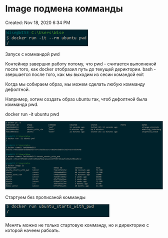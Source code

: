 # Image подмена комманды

Created: Nov 18, 2020 6:34 PM

![Image%20%D0%BF%D0%BE%D0%B4%D0%BC%D0%B5%D0%BD%D0%B0%20%D0%BA%D0%BE%D0%BC%D0%BC%D0%B0%D0%BD%D0%B4%D1%8B%20a26ba0e302d5429888dce241ca1035f9/Untitled.png](Image%20%D0%BF%D0%BE%D0%B4%D0%BC%D0%B5%D0%BD%D0%B0%20%D0%BA%D0%BE%D0%BC%D0%BC%D0%B0%D0%BD%D0%B4%D1%8B%20a26ba0e302d5429888dce241ca1035f9/Untitled.png)

Запуск с коммандой pwd

Контейнер завершил работу потому, что pwd - считается выполненой после того, как docker отобразил путь до текущей дериктории. bash - звершается после того, как мы выходим из сесии командой exit

Когда мы собираем образ, мы можем сделать любую комманду дефолтной. 

Например, хотим создать образ ubuntu так, чтоб дефолтной была комманда pwd. 

docker run -it ubuntu pwd

![Image%20%D0%BF%D0%BE%D0%B4%D0%BC%D0%B5%D0%BD%D0%B0%20%D0%BA%D0%BE%D0%BC%D0%BC%D0%B0%D0%BD%D0%B4%D1%8B%20a26ba0e302d5429888dce241ca1035f9/Untitled%201.png](Image%20%D0%BF%D0%BE%D0%B4%D0%BC%D0%B5%D0%BD%D0%B0%20%D0%BA%D0%BE%D0%BC%D0%BC%D0%B0%D0%BD%D0%B4%D1%8B%20a26ba0e302d5429888dce241ca1035f9/Untitled%201.png)

Стартуем без прописаной комманды

![Image%20%D0%BF%D0%BE%D0%B4%D0%BC%D0%B5%D0%BD%D0%B0%20%D0%BA%D0%BE%D0%BC%D0%BC%D0%B0%D0%BD%D0%B4%D1%8B%20a26ba0e302d5429888dce241ca1035f9/Untitled%202.png](Image%20%D0%BF%D0%BE%D0%B4%D0%BC%D0%B5%D0%BD%D0%B0%20%D0%BA%D0%BE%D0%BC%D0%BC%D0%B0%D0%BD%D0%B4%D1%8B%20a26ba0e302d5429888dce241ca1035f9/Untitled%202.png)

Менять можно не только стартовую комманду, но и директорию с которой начеем рабоать.